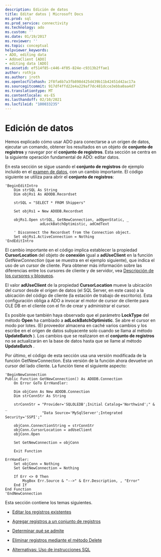 ```yaml
---
description: Edición de datos
title: Editar datos | Microsoft Docs
ms.prod: sql
ms.prod_service: connectivity
ms.technology: ado
ms.custom: ''
ms.date: 01/19/2017
ms.reviewer: ''
ms.topic: conceptual
helpviewer_keywords:
- ADO, editing data
- AdUseClient [ADO]
- editing data [ADO]
ms.assetid: ef514f85-c446-4f05-824e-c9313b2ffae1
author: rothja
ms.author: jroth
ms.openlocfilehash: 2f8fa6b7a3fb898d425d439b11b42451d42ac17a
ms.sourcegitcommit: 917df4ffd22e4a229af7dc481dcce3ebba0aa4d7
ms.translationtype: MT
ms.contentlocale: es-ES
ms.lasthandoff: 02/10/2021
ms.locfileid: "100033235"
---
```

# <a name="editing-data"></a>Edición de datos
Hemos explicado cómo usar ADO para conectarse a un origen de datos, ejecutar un comando, obtener los resultados en un objeto de **conjunto de registros** y navegar por el **conjunto de registros**. Esta sección se centra en la siguiente operación fundamental de ADO: editar datos.  
  
 En esta sección se sigue usando el **conjunto de registros** de ejemplo incluido en el [examen de datos](./examining-data.md), con un cambio importante. El código siguiente se utiliza para abrir el **conjunto de registros**:  
  
```  
'BeginEditIntro  
    Dim strSQL As String  
    Dim objRs1 As ADODB.Recordset  
  
    strSQL = "SELECT * FROM Shippers"  
  
    Set objRs1 = New ADODB.Recordset  
  
    objRs1.Open strSQL, GetNewConnection, adOpenStatic, _  
                adLockBatchOptimistic, adCmdText  
  
    ' Disconnect the Recordset from the Connection object.  
    Set objRs1.ActiveConnection = Nothing  
'EndEditIntro  
```  
  
 El cambio importante en el código implica establecer la propiedad **CursorLocation** del objeto de **conexión** igual a **adUseClient** en la función *GetNewConnection* (que se muestra en el ejemplo siguiente), que indica el uso de un cursor de cliente. Para obtener más información sobre las diferencias entre los cursores de cliente y de servidor, vea [Descripción de los cursores y bloqueos](./understanding-cursors-and-locks.md).  
  
 El valor **adUseClient** de la propiedad **CursorLocation** mueve la ubicación del cursor desde el origen de datos (el SQL Server, en este caso) a la ubicación del código de cliente (la estación de trabajo de escritorio). Esta configuración obliga a ADO a invocar el motor de cursor de cliente para OLE DB en el cliente con el fin de crear y administrar el cursor.  
  
 Es posible que también haya observado que el parámetro **LockType** del método **Open** ha cambiado a **adLockBatchOptimistic**. Se abre el cursor en modo por lotes. (El proveedor almacena en caché varios cambios y los escribe en el origen de datos subyacente solo cuando se llama al método **UpdateBatch** ). Los cambios que se realizaron en el **conjunto de registros** no se actualizarán en la base de datos hasta que se llame al método **UpdateBatch** .  
  
 Por último, el código de esta sección usa una versión modificada de la función GetNewConnection. Esta versión de la función ahora devuelve un cursor del lado cliente. La función tiene el siguiente aspecto:  
  
```  
'BeginNewConnection  
Public Function GetNewConnection() As ADODB.Connection  
    On Error GoTo ErrHandler:  
  
    Dim objConn As New ADODB.Connection  
    Dim strConnStr As String  
  
    strConnStr = "Provider='SQLOLEDB';Initial Catalog='Northwind';" & _  
                 "Data Source='MySqlServer';Integrated Security='SSPI';"  
  
    objConn.ConnectionString = strConnStr  
    objConn.CursorLocation = adUseClient  
    objConn.Open  
  
    Set GetNewConnection = objConn  
  
    Exit Function  
  
ErrHandler:  
    Set objConn = Nothing  
    Set GetNewConnection = Nothing  
  
    If Err <> 0 Then  
        MsgBox Err.Source & "-->" & Err.Description, , "Error"  
    End If  
End Function  
'EndNewConnection  
```  
  
 Esta sección contiene los temas siguientes.  
  
-   [Editar los registros existentes](./editing-existing-records.md)  
  
-   [Agregar registros a un conjunto de registros](./adding-records.md)  
  
-   [Determinar qué se admite](./determining-what-is-supported.md)  
  
-   [Eliminar registros mediante el método Delete](./deleting-records-using-the-delete-method.md)  
  
-   [Alternativas: Uso de instrucciones SQL](./alternatives-using-sql-statements.md)